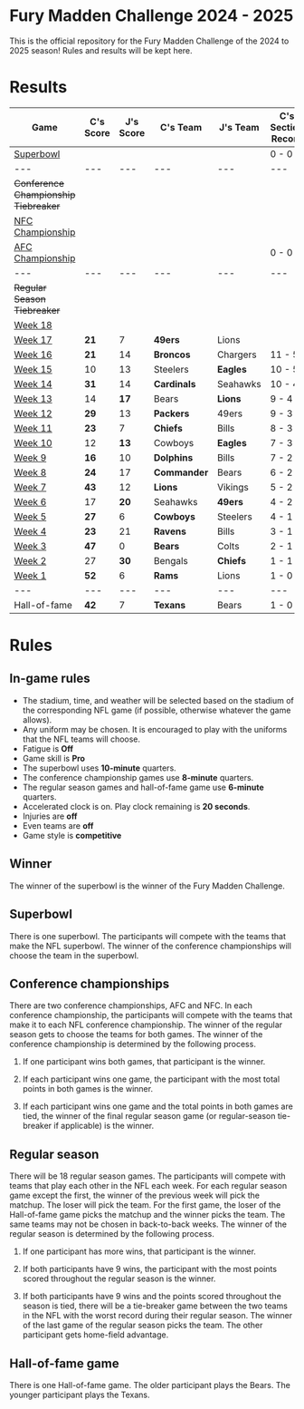 # Fury Madden Challenge 2024 - 2025

This is the official repository for the Fury Madden Challenge of the 2024 to 2025 season! Rules and results will be kept here.

# Results

|Game                                                                                | C's Score | J's Score | C's Team    | J's Team    | C's Section Record | J's Section Record | C's Section Points | J's Section Points |
|---                                                                                 |---        |---        |---          |---          |---                 |---                 |---                 |---                 |
|[Superbowl](https://gridirongames.com/nfl-weekly-schedule/?Year=2024&Week=SB)       |           |           |             |             |  0 - 0             |  0 - 0             |     0              |     0              |
|---                                                                                 |---        |---        |---          |---          |---                 |---                 |---                 |---                 |
|~~Conference Championship Tiebreaker~~                                              |           |           |             |             |                    |                    |                    |                    |
|[NFC Championship](https://gridirongames.com/nfl-weekly-schedule/?Year=2024&Week=CC)|           |           |             |             |                    |                    |                    |                    |
|[AFC Championship](https://gridirongames.com/nfl-weekly-schedule/?Year=2024&Week=CC)|           |           |             |             |  0 - 0             |  0 - 0             |     0              |     0              |
|---                                                                                 |---        |---        |---          |---          |---                 |---                 |---                 |---                 |
|~~Regular Season Tiebreaker~~                                                       |           |           |             |             |                    |                    |                    |                    |
|[Week 18](https://gridirongames.com/nfl-weekly-schedule/?Year=2024&Week=18)         |           |           |             |             |                    |                    |                    |                    |
|[Week 17](https://gridirongames.com/nfl-weekly-schedule/?Year=2024&Week=17)         | **21**    |  7        | **49ers**      |  Lions     |                    |                    |                    |                    |
|[Week 16](https://gridirongames.com/nfl-weekly-schedule/?Year=2024&Week=16)         | **21**    |  14       | **Broncos**| Chargers     |      11 - 5        |        5 - 11      |                    |                    |
|[Week 15](https://gridirongames.com/nfl-weekly-schedule/?Year=2024&Week=15)         | 10        | 13        | Steelers    | **Eagles**  | 10 - 5             | 5 - 10             |     395            |     199            |
|[Week 14](https://gridirongames.com/nfl-weekly-schedule/?Year=2024&Week=14)         | **31**    | 14        |**Cardinals**| Seahawks    | 10 - 4             | 4 - 10             |     385            |     186            |
|[Week 13](https://gridirongames.com/nfl-weekly-schedule/?Year=2024&Week=13)         | 14        | **17**    | Bears       | **Lions**   |  9 - 4             |  4 - 9             |     354            |     172            |
|[Week 12](https://gridirongames.com/nfl-weekly-schedule/?Year=2024&Week=12)         | **29**    | 13        | **Packers** | 49ers       |  9 - 3             |  3 - 9             |     340            |     155            |
|[Week 11](https://gridirongames.com/nfl-weekly-schedule/?Year=2024&Week=11)         | **23**    | 7         | **Chiefs**  |   Bills     |  8 - 3             |  3 - 8             |     311            |     142            |
|[Week 10](https://gridirongames.com/nfl-weekly-schedule/?Year=2024&Week=10)         | 12        | **13**    |  Cowboys    | **Eagles**  |  7 - 3             |  3 - 7             |     288            |     135            |
| [Week 9](https://gridirongames.com/nfl-weekly-schedule/?Year=2024&Week=9)          | **16**    | 10        |**Dolphins** | Bills       |  7 - 2             |  2 - 7             |     276            |     122            |
| [Week 8](https://gridirongames.com/nfl-weekly-schedule/?Year=2024&Week=8)          | **24**    | 17        |**Commander**| Bears       |  6 - 2             |  2 - 6             |     260            |     112            |
| [Week 7](https://gridirongames.com/nfl-weekly-schedule/?Year=2024&Week=7)          | **43**    | 12        | **Lions**   | Vikings     |  5 - 2             |  2 - 5             |     236            |     95             |
| [Week 6](https://gridirongames.com/nfl-weekly-schedule/?Year=2024&Week=6)          | 17        | **20**    | Seahawks    | **49ers**   |  4 - 2             |  2 - 4             |     193            |     83             |
| [Week 5](https://gridirongames.com/nfl-weekly-schedule/?Year=2024&Week=5)          | **27**    | 6         | **Cowboys** | Steelers    |  4 - 1             |  1 - 4             |     176            |     63             |
| [Week 4](https://gridirongames.com/nfl-weekly-schedule/?Year=2024&Week=4)          | **23**    | 21        | **Ravens**  | Bills       |  3 - 1             |  1 - 3             |     149            |     57             |
| [Week 3](https://gridirongames.com/nfl-weekly-schedule/?Year=2024&Week=3)          | **47**    | 0         | **Bears**   | Colts       |  2 - 1             |  1 - 2             |     126            |     36             |
| [Week 2](https://gridirongames.com/nfl-weekly-schedule/?Year=2024&Week=2)          | 27        |**30**     | Bengals     | **Chiefs**  |  1 - 1             |  1 - 1             |     79             |     36             |
| [Week 1](https://gridirongames.com/nfl-weekly-schedule/?Year=2024&Week=1)          |**52**     |6          | **Rams**    | Lions       |  1 - 0             |  0 - 1             |     52             |     6              |
|---                                                                                 |---        |---        |---          |---          |---                 |---                 |---                 |---                 |
|Hall-of-fame                                                                        |**42**     |7          | **Texans**  | Bears       |  1 - 0             |  0 - 1             |     42             |     7              |
          
# Rules

## In-game rules

- The stadium, time, and weather will be selected based on the stadium of the corresponding NFL game (if possible, otherwise whatever the game allows).
- Any uniform may be chosen. It is encouraged to play with the uniforms that the NFL teams will choose.
- Fatigue is **Off**
- Game skill is **Pro**
- The superbowl uses **10-minute** quarters.
- The conference championship games use **8-minute** quarters.
- The regular season games and hall-of-fame game use **6-minute** quarters.
- Accelerated clock is on. Play clock remaining is **20 seconds**.
- Injuries are **off**
- Even teams are **off**
- Game style is **competitive**

## Winner

The winner of the superbowl is the winner of the Fury Madden Challenge.

## Superbowl

There is one superbowl. The participants will compete with the teams that make the NFL superbowl. The winner of the conference championships will choose the team in the superbowl.

## Conference championships

There are two conference championships, AFC and NFC. In each conference championship, the participants will compete with the teams that make it to each NFL conference championship. The winner of the regular season gets to choose the teams for both games. The winner of the conference championship is determined by the following process.

1. If one participant wins both games, that participant is the winner.

2. If each participant wins one game, the participant with the most total points in both games is the winner.

3. If each participant wins one game and the total points in both games are tied, the winner of the final regular season game (or regular-season tie-breaker if applicable) is the winner.

## Regular season

There will be 18 regular season games. The participants will compete with teams that play each other in the NFL each week. For each regular season game except the first, the winner of the previous week will pick the matchup. The loser will pick the team. For the first game, the loser of the Hall-of-fame game picks the matchup and the winner picks the team. The same teams may not be chosen in back-to-back weeks. The winner of the regular season is determined by the following process.

1. If one participant has more wins, that participant is the winner.

2. If both participants have 9 wins, the participant with the most points scored throughout the regular season is the winner.

3. If both participants have 9 wins and the points scored throughout the season is tied, there will be a tie-breaker game between the two teams in the NFL with the worst record during their regular season. The winner of the last game of the regular season picks the team. The other participant gets home-field advantage.

## Hall-of-fame game

There is one Hall-of-fame game. The older participant plays the Bears. The younger participant plays the Texans.
